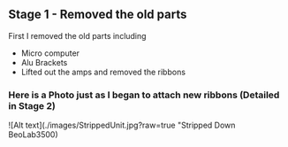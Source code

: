 ## Stage 1 - Removed the old parts

First I removed the old parts including
* Micro computer
* Alu Brackets
* Lifted out the amps and removed the ribbons

### Here is a Photo just as I began to attach new ribbons (Detailed in Stage 2)

![Alt text](./images/StrippedUnit.jpg?raw=true "Stripped Down BeoLab3500)

